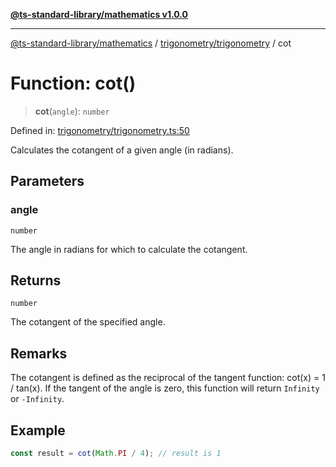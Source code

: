 [**@ts-standard-library/mathematics v1.0.0**](../../../README.md)

***

[@ts-standard-library/mathematics](../../../README.md) / [trigonometry/trigonometry](../README.md) / cot

# Function: cot()

> **cot**(`angle`): `number`

Defined in: [trigonometry/trigonometry.ts:50](https://github.com/gabaudette/ts-stdlib/blob/ea80ba1db09c741e99f8cb19e94e5a29b81b623b/packages/mathematics/src/trigonometry/trigonometry.ts#L50)

Calculates the cotangent of a given angle (in radians).

## Parameters

### angle

`number`

The angle in radians for which to calculate the cotangent.

## Returns

`number`

The cotangent of the specified angle.

## Remarks

The cotangent is defined as the reciprocal of the tangent function: cot(x) = 1 / tan(x).
If the tangent of the angle is zero, this function will return `Infinity` or `-Infinity`.

## Example

```ts
const result = cot(Math.PI / 4); // result is 1
```
